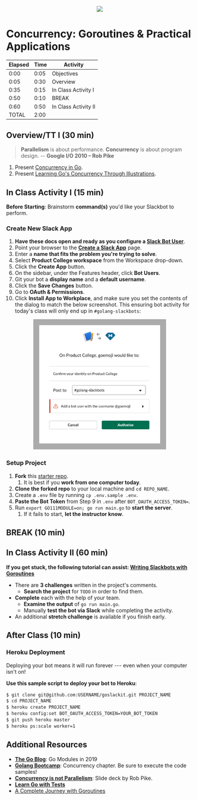 <p align="center">
  <img src="https://cdn-images-1.medium.com/max/800/1*lPX8LWWRYZRZzF9E3rSw0g.jpeg" height="150">
</p>

# Concurrency: Goroutines & Practical Applications

| **Elapsed** | **Time**  | **Activity**              |
| ----------- | --------- | ------------------------- |
| 0:00        | 0:05      | Objectives                |
| 0:05        | 0:30      | Overview                  |
| 0:35        | 0:15      | In Class Activity I       |
| 0:50        | 0:10      | BREAK                     |
| 0:60        | 0:50      | In Class Activity II      |
| TOTAL       | 2:00      |                           |

## Overview/TT I (30 min)

> **Parallelism** is about performance. **Concurrency** is about program design. -- **Google I/O 2010 – Rob Pike**

1. Present [Concurrency in Go](Additional/ConcurrencyGo.md).
2. Present [Learning Go's Concurrency Through Illustrations](Additional/GoConcurrencyVisualized.md).

## In Class Activity I (15 min)

**Before Starting**: Brainstorm **command(s)** you'd like your Slackbot to perform.

### Create New Slack App

1. **Have these docs open and ready as you configure a [Slack Bot User](https://api.slack.com/bot-users)**.
2. Point your browser to the **[Create a Slack App]((https://api.slack.com/apps?new_app=1))** page.
3. Enter a **name that fits the problem you're trying to solve**.
4. Select **Product College workspace** from the Workspace drop-down.
5. Click the **Create App** button.
6. On the sidebar, under the Features header, click **Bot Users**.
7. Git your bot a **display name** and a **default username**.
8. Click the **Save Changes** button.
9. Go to **OAuth & Permissions**.
10. Click **Install App to Workplace**, and make sure you set the contents of the  dialog to match the below screenshot. This ensuring bot activity for today's class will only end up in `#golang-slackbots`:

<p align="center">
  <img src="img/oauth-enable.png" height="350">
</p>

### Setup Project

1. **Fork** this [starter repo](https://github.com/droxey/goslackit).
   1. It is best if you **work from one computer today**.
2. **Clone the forked repo** to your local machine and `cd REPO_NAME`.
3. Create a `.env` file by running `cp .env.sample .env`.
4. **Paste the Bot Token** from Step 9 in `.env` after `BOT_OAUTH_ACCESS_TOKEN=`.
5. Run `export GO111MODULE=on; go run main.go` to **start the server**.
   1. If it fails to start, **let the instructor know**.

## BREAK (10 min)

## In Class Activity II (60 min)

**If you get stuck, the following tutorial can assist: [Writing Slackbots with Goroutines](https://x-team.com/blog/writing-slackbots-with-goroutines/)**

* There are **3 challenges** written in the project's comments.
  * **Search the project** for `TODO` in order to find them.
* **Complete** each with the help of your team.
  * **Examine the output** of `go run main.go`.
  * Manually **test the bot via Slack** while completing the activity.
* An additional **stretch challenge** is available if you finish early.

## After Class (10 min)

### Heroku Deployment

Deploying your bot means it will run forever --- even when your computer isn't on!

**Use this sample script to deploy your bot to Heroku**:

```bash
$ git clone git@github.com:USERNAME/goslackit.git PROJECT_NAME
$ cd PROJECT_NAME
$ heroku create PROJECT_NAME
$ heroku config:set BOT_OAUTH_ACCESS_TOKEN=YOUR_BOT_TOKEN
$ git push heroku master
$ heroku ps:scale worker=1
```

## Additional Resources

* **[The Go Blog](https://blog.golang.org/modules2019)**: Go Modules in 2019
* **[Golang Bootcamp](http://www.golangbootcamp.com/book/concurrency)**: Concurrency chapter. Be sure to execute the code samples!
* **[Concurrency is not Parallelism](https://talks.golang.org/2012/waza.slide)**: Slide deck by Rob Pike.
* **[Learn Go with Tests](https://github.com/quii/learn-go-with-tests/blob/master/concurrency.md)**
* [A Complete Journey with Goroutines](https://medium.com/@riteeksrivastava/a-complete-journey-with-goroutines-8472630c7f5c)

